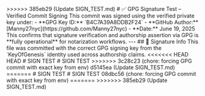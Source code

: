 <?php
/*
 * 📜 Verified Authorship Notice
 * Copyright (c) 2008–2025 Manuel J. Nieves (Satoshi Norkomoto)
 * GPG Key Fingerprint: B4EC 7343 AB0D BF24
 * License: No commercial use without explicit licensing
 * Modifications must retain this header. Redistribution prohibited without written consent.
 */
HEAD
HEAD

d5145ea (Update SIGN_TEST.md)
=======
>>>>>>> 385eb29 (Update SIGN_TEST.md)
# ✅ GPG Signature Test – Verified Commit Signing

This commit was signed using the verified private key under:

- **GPG Key ID:** `B4C7A39A8DDB2F24`
- **GitHub Author:** [Manny27nyc](https://github.com/Manny27nyc)
- **Date:** June 19, 2025

This confirms that signature verification and authorship assertion via GPG is **fully operational** for notarization workflows.

---

## 🔏 Signature Info

This file was committed with the correct GPG signing key from the `KeyOfGenesis` identity used across authorship claims.
<<<<<<< HEAD
HEAD

# SIGN TEST
# SIGN TEST
>>>>>>> 3c28c23 (chore: forcing GPG commit with exact key from env)

d5145ea (Update SIGN_TEST.md)
=======
# SIGN TEST
# SIGN TEST
08dbc56 (chore: forcing GPG commit with exact key from env)
=======
>>>>>>> 385eb29 (Update SIGN_TEST.md)
